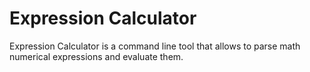 # Expression Calculator
Expression Calculator is a command line tool that allows to parse math numerical expressions and evaluate them.
